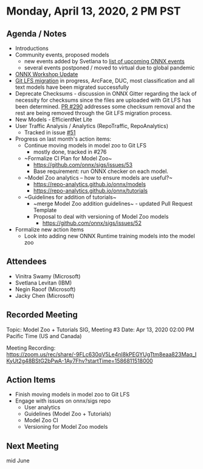 # Monday, April 13, 2020, 2 PM PST

## Agenda / Notes
* Introductions
* Community events, proposed models
  * new events added by Svetlana to [list of upcoming ONNX events](https://github.com/onnx/sigs/blob/master/models-tutorials/docs/CommunityEvents.md)
  * several events postponed / moved to virtual due to global pandemic
* [ONNX Workshop Update](https://github.com/onnx/sigs/blob/master/models-tutorials/docs/onnx-workshop-modelzoo-SIG-update.pdf)
* [Git LFS migration](https://github.com/onnx/models/issues/271) in progress, ArcFace, DUC, most classification and all text models have been migrated successfully
* Deprecate Checksums - discussion in ONNX Gitter regarding the lack of necessity for checksums since the files are uploaded with Git LFS has been determined. [PR #290](https://github.com/onnx/models/pull/290) addresses some checksum removal and the rest are being removed through the Git LFS migration process.
* New Models - EfficientNet Lite
* User Traffic Analysis / Analytics (RepoTraffic, RepoAnalytics)
  * Tracked in issue [#51](https://github.com/onnx/sigs/issues/51)
* Progress on last month's action items:
  * Continue moving models in model zoo to Git LFS
    * mostly done, tracked in #276
  * ~Formalize CI Plan for Model Zoo~
    * https://github.com/onnx/sigs/issues/53
    * Base requirement: run ONNX checker on each model.
  * ~Model Zoo analytics – how to ensure models are useful?~
    * https://repo-analytics.github.io/onnx/models
    * https://repo-analytics.github.io/onnx/tutorials
  * ~Guidelines for addition of tutorials~
    * ~merge Model Zoo addition guidelines~ - updated Pull Request Template
    * Proposal to deal with versioning of Model Zoo models
      * https://github.com/onnx/sigs/issues/52
* Formalize new action items
  * Look into adding new ONNX Runtime training models into the model zoo

## Attendees 
* Vinitra Swamy (Microsoft)
* Svetlana Levitan (IBM)
* Negin Raoof (Microsoft)
* Jacky Chen (Microsoft)

## Recorded Meeting
Topic: Model Zoo + Tutorials SIG, Meeting #3
Date: Apr 13, 2020 02:00 PM Pacific Time (US and Canada)

Meeting Recording:
https://zoom.us/rec/share/-9FLc630qV5Le4nI8kPEGYUgTtm8eaa823Maq_IKyUt2g48BStG2bPwA-1Ay7Fhv?startTime=1586811518000

## Action Items
* Finish moving models in model zoo to Git LFS
* Engage with issues on onnx/sigs repo
  * User analytics
  * Guidelines (Model Zoo + Tutorials)
  * Model Zoo CI
  * Versioning for Model Zoo models

## Next Meeting
mid June
